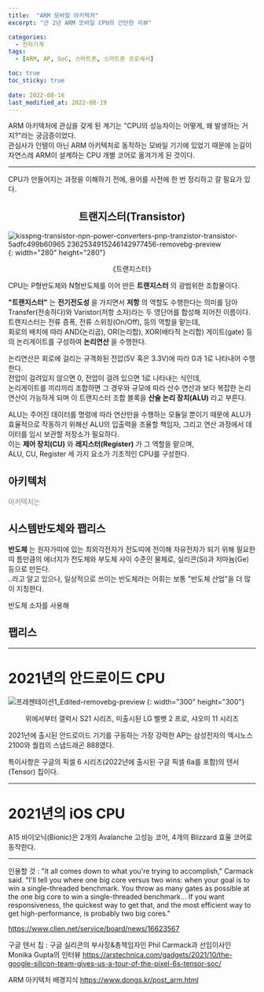 ```yaml
---
title:  "ARM 모바일 아키텍처"
excerpt: "근 2년 ARM 모바일 CPU의 간단한 리뷰"

categories:
  - 전자기계
tags:
  - [ARM, AP, SoC, 스마트폰, 스마트폰 프로세서]

toc: true
toc_sticky: true
 
date: 2022-08-16
last_modified_at: 2022-08-19
---
```


ARM 아키텍처에 관심을 갖게 된 계기는 "CPU의 성능차이는 어떻게, 왜 발생하는 거지?"라는 궁금증이었다.  
관심사가 인텔이 아닌 ARM 아키텍처로 동작하는 모바일 기기에 있었기 때문에 눈길이 자연스레 ARM이 설계하는 CPU 개별 코어로 옮겨가게 된 것이다.

---

CPU가 만들어지는 과정을 이해하기 전에, 용어를 사전에 한 번 정리하고 갈 필요가 있다.  

<h2><center><b>트랜지스터(Transistor)</b></center></h2>

![kisspng-transistor-npn-power-converters-pnp-tranzistor-transistor-5adfc499b60965 2362534915246142977456-removebg-preview](https://user-images.githubusercontent.com/96360829/185552492-4b22d826-3033-46f3-b770-1c4d0410ef9e.png){: width="280" height="280"}
<span style="font-size:50%"><center>《트랜지스터》</center></span>



CPU는 P형반도체와 N형반도체를 이어 만든 __트랜지스터__ 의 광범위한 조합물이다.  

__"트랜지스터"__ 는 __전기전도성__ 을 가지면서 __저항__ 의 역할도 수행한다는 의미를 담아 Transfer(전송하다)와 Varistor(저항 소자)라는 두 영단어를 합성해 지어진 이름이다.  
트랜지스터는 전류 증폭, 전류 스위칭(On/Off), 등의 역할을 맡는데,  
회로의 배치에 따라  AND(논리곱), OR(논리합), XOR(배타적 논리합) 게이트(gate) 등의 논리게이트를 구성하여 __논리연산__ 을 수행한다.

논리연산은 회로에 걸리는 규격화된 전압(5V 혹은 3.3V)에 따라 0과 1로 나타내어 수행한다.  
전압이 걸려있지 않으면 0, 전압이 걸려 있으면 1로 나타내는 식인데,  
논리게이트를 끼리끼리 조합하면 그 경우와 규모에 따라 산수 연산과 보다 복잡한 논리연산이 가능하게 되며 이 트랜지스터 조합 블록을 __산술 논리 장치(ALU)__ 라고 부른다.

ALU는 주어진 데이터를 명령에 따라 연산만을 수행하는 모듈일 뿐이기 때문에 ALU가 효율적으로 작동하기 위해선 ALU의 입출력을 조율할 책임자, 그리고 연산 과정에서 데이터를 임시 보관할 저장소가 필요하다.  
이는 __제어 장치(CU)__ 와 __레지스터(Register)__ 가 그 역할을 맡으며,  
ALU, CU, Register 세 가지 요소가 기초적인 CPU를 구성한다.

## 아키텍처

<span style="color:grey">아키텍처<span>는

## 시스템반도체와 팹리스

__반도체__ 는 원자가띠에 있는 최외각전자가 전도띠에 전이해 자유전자가 되기 위해 필요한 띠 틈만큼의 에너지가 전도체와 부도체 사이 수준인 물체로, 실리콘(Si)과 저마늄(Ge) 등으로 만든다.  
..라고 알고 있으나, 일상적으로 쓰이는 반도체라는 어휘는 보통 "반도체 산업"을 더 많이 지칭한다.  

반도체 소자를 사용해

## 팹리스

---

# __2021년의 안드로이드 CPU__

![프레젠테이션1_Edited-removebg-preview](https://user-images.githubusercontent.com/96360829/185566509-7447e55c-e70a-4797-9b55-9efd3245880f.png)
{: width="300" height="300"}
<span style="font-size:50%"><center>위에서부터 갤럭시 S21 시리즈, 미출시된 LG 벨벳 2 프로, 샤오미 11 시리즈</center></span>



2021년에 출시된 안드로이드 기기를 구동하는 가장 강력한 AP는 삼성전자의 엑시노스 2100와 퀄컴의 스냅드래곤 888였다.

특이사항은 구글의 픽셀 6 시리즈(2022년에 출시된 구글 픽셀 6a를 포함)의 텐서(Tensor) 칩이다.

---

# __2021년의 iOS CPU__

A15 바이오닉(Bionic)은 2개의 Avalanche 고성능 코어, 4개의 Blizzard 효율 코어로 동작한다.

---

인용할 것 :
"It all comes down to what you're trying to accomplish," Carmack said. "I'll tell you where one big core versus two wins: when your goal is to win a single-threaded benchmark. You throw as many gates as possible at the one big core to win a single-threaded benchmark... If you want responsiveness, the quickest way to get that, and the most efficient way to get high-performance, is probably two big cores."



https://www.clien.net/service/board/news/16623567

구글 텐서 칩 : 구글 실리콘의 부사장&총책임자인 Phil Carmack과 선임이사인 Monika Gupta의 인터뷰
https://arstechnica.com/gadgets/2021/10/the-google-silicon-team-gives-us-a-tour-of-the-pixel-6s-tensor-soc/

ARM 아키텍처 배경지식
https://www.dongs.kr/post_arm.html
